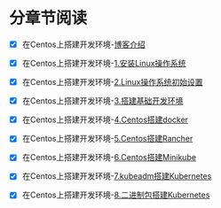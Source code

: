  
>
# 分章节阅读
- [x] 在Centos上搭建开发环境-<a href='./chapters/centos7-chapter-0.博客介绍.html' target='_blank'>博客介绍</a>
- [x] 在Centos上搭建开发环境-<a href='./chapters/centos7-chapter-1.安装Linux操作系统.html' target='_blank'>1.安装Linux操作系统</a>
 
- [x] 在Centos上搭建开发环境-<a href='./chapters/centos7-chapter-2.Linux操作系统初始设置.html' target='_blank'>2.Linux操作系统初始设置</a>
- [x] 在Centos上搭建开发环境-<a href='./chapters/centos7-chapter-3.搭建基础开发环境.html' target='_blank'>3.搭建基础开发环境</a>
- [x] 在Centos上搭建开发环境-<a href='./chapters/centos7-chapter-4.Centos搭建docker.html' target='_blank'>4.Centos搭建docker</a>
- [x] 在Centos上搭建开发环境-<a href='./chapters/centos7-chapter-5.Centos搭建Rancher.html' target='_blank'>5.Centos搭建Rancher</a>
- [x] 在Centos上搭建开发环境-<a href='./chapters/centos7-chapter-6.Centos搭建Minikube.html' target='_blank'>6.Centos搭建Minikube</a>
- [x] 在Centos上搭建开发环境-<a href='./chapters/centos7-chapter-7.kubeadm搭建Kubernetes.html' target='_blank'>7.kubeadm搭建Kubernetes</a>
- [x] 在Centos上搭建开发环境-<a href='./chapters/centos7-chapter-8.二进制包搭建Kubernetes.html' target='_blank'>8.二进制包搭建Kubernetes</a>
>
